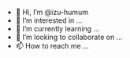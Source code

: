 - 👋 Hi, I’m @izu-humum
- 👀 I’m interested in ...
- 🌱 I’m currently learning ...
- 💞️ I’m looking to collaborate on ...
- 📫 How to reach me ...

<!---
izu-humum/izu-humum is a ✨ special ✨ repository because its `README.md` (this file) appears on your GitHub profile.
You can click the Preview link to take a look at your changes.
--->
